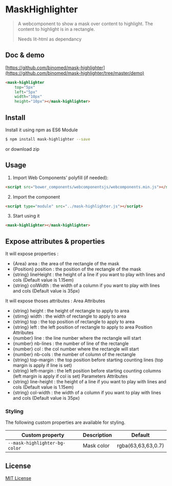 # MaskHighlighter

> A webcomponent to show a mask over content to highlight. The content to highlight is in a rectangle.
>
> Needs lit-html as dependancy

## Doc & demo

[https://github.com/binomed/mask-highlighter](https://github.com/binomed/mask-highlighter/tree/master/demo)


```html
<mask-highlighter
	top="5px"
	left="5px"
	width="10px"
	height="10px"></mask-highlighter>
```


## Install

Install it using npm as ES6 Module

```sh
$ npm install mask-highlighter --save
```

or download zip

## Usage

1. Import Web Components' polyfill (if needed):

```html
<script src="bower_components/webcomponentsjs/webcomponents.min.js"></script>
```

2. Import the component

```html
<script type="module" src="../mask-highlighter.js"></script>
```

3. Start using it
```html
<mask-highlighter></mask-highlighter>
```

## Expose attributes & properties

It will expose properties :
 * {Area} area : the area of the rectangle of the mask
 * {Position} position : the position of the rectangle of the mask
 * {string} lineHeight : the height of a line if you want to play with lines and cols (Default value is 1.15em)
 * {string} colWidth : the width of a column if you want to play with lines and cols (Default value is 35px)

It will expose thoses attributes :
Area Attributes
* {string} height : the height of rectangle to apply to area
* {stirng} width : the width of rectangle to apply to area
* {string} top : the top position of rectangle to apply to area
* {string} left : the left position of rectangle to apply to area
Position Attributes
* {number} line : the line number where the rectangle will start
* {number} nb-lines : the number of line of the rectangle
* {number} col : the col number where the rectangle will start
* {number} nb-cols : the number of column of the rectangle
* {string} top-margin : the top position before starting counting lines (top margin is apply if line is set)
* {string} left-margin : the left position before starting counting columns (left margin is apply if col is set)
Parameters Attributes
* {string} line-height : the height of a line if you want to play with lines and cols (Default value is 1.15em)
* {string} col-width : the width of a column if you want to play with lines and cols (Default value is 35px)


### Styling

The following custom properties are available for styling.

| Custom property | Description | Default |
| --- | --- | --- |
| `--mask-highlighter-bg-color` | Mask color | rgba(63,63,63,0.7) |



## License

[MIT License](http://opensource.org/licenses/MIT)